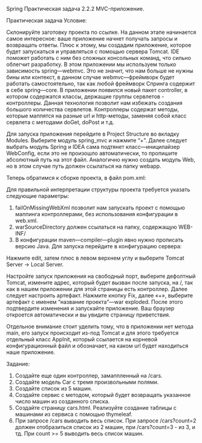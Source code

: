 Spring Практическая задача 2.2.2 MVC-приложение.

Практическая задача
Условие:

Склонируйте заготовку проекта по ссылке.
На данном этапе начинается самое интересное: ваше приложение начнет получать запросы и возвращать ответы. Плюс к этому,
мы создадим приложение, которое будет запускаться и управляться с помощью сервера Tomcat. IDE поможет работать с ним без
сложных консольных команд, что сильно облегчит разработку.
В этом приложении мы используем только зависимость spring—webmvc. Это не значит, что нам больше не нужны бины или
контекст, в данном случае webmvc—фреймворк будет работать самостоятельно, так как любой фреймворк Спринга содержит в
себе spring—core.
В приложении появился новый пакет controller, в котором содержатся классы, держащие группы сервлетов - контроллеры.
Данная технология позволит нам избежать создания большого количества сервлетов. Контроллеры содержат методы, которые
маппятся на разные url и http-методы, заменяя собой класс сервлета с методами doGet, doPost и т.д.

Для запуска приложения перейдите в Project Structure во вкладку Modules.
Выберите модуль spring_mvc и нажмите “+”. Далее следует выбрать модуль Spring и IDEA сама подтянет класс—иницилайзер
WebConfig, если это не произошло автоматически, то пропишите абсолютный путь на этот файл.
Аналогично нужно создать модуль Web, но в этом случае путь должен ссылаться на папку webapp.

Теперь обратимся к сборке проекта, в файл pom.xml:

Для правильной интерпретации структуры проекта требуется указать следующие параметры:

1) failOnMissingWebXml позволит нам запускать проект с помощью маппинга контроллерами, без использования конфигурации в
   web.xml.
2) warSourceDirectory должен ссылаться на папку, содержащую WEB-INF/
3) В конфигурации maven—compiler—plugin явно нужно прописать версию Java.
   Для запуска перейдите в конфигурацию сервера:

Нажмите edit, затем плюс в левом верхнем углу и выберите Tomcat Server -> Local Server.

Настройте запуск приложения на свободный порт, выберите дефолтный Tomcat, измените адрес, который будет вызван после
запуска, на /, так как в нашем приложении для этой страницы есть контроллер.
Далее следует настроить артефакт. Нажмите кнопку Fix, далее «+», выберите артефакт с именем “название проекта”—war
exploded.
После этого подтвердите изменения и запускайте приложение.
Ваш браузер откроется автоматически и вы увидите страницу приветствия.

Отдельное внимание стоит уделить тому, что в приложении нет метода main, его запуск происходит из-под Tomcat и для этого
требуется отдельный класс AppInit, который ссылается на корневой конфигурационный файл и обозначает, на каком url будет
находиться наше приложение.

Задание:

1. Создайте еще один контроллер, замаппленный на /cars.
2. Создайте модель Car с тремя произвольными полями.
3. Создайте список из 5 машин.
4. Создайте сервис с методом, который будет возвращать указанное число машин из созданного списка.
5. Создайте страницу cars.html. Реализуйте создание таблицы с машинами из сервиса с помощью thymeleaf.
6. При запросе /cars выводить весь список. При запросе /cars?count=2 должен отобразиться список из 2 машин,
   при /cars?count=3 - из 3, и тд. При count >= 5 выводить весь список машин.
